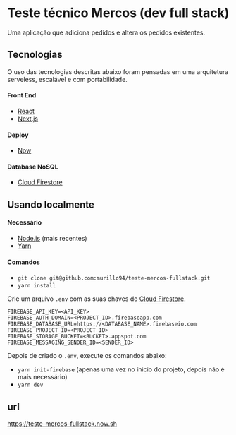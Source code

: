 # Teste técnico Mercos (dev full stack)

Uma aplicação que adiciona pedidos e ​altera os pedidos existentes.

## Tecnologias

O uso das tecnologias descritas abaixo foram pensadas em uma arquitetura serveless, escalável e com portabilidade.

#### Front End

- [React](https://github.com/facebook/react)
- [Next.js](https://nextjs.org/)

#### Deploy

- [Now](https://zeit.co/now)

#### Database NoSQL

- [Cloud Firestore](https://firebase.google.com/products/firestore/)

## Usando localmente

#### Necessário

- [Node.js](https://nodejs.org/) (mais recentes)
- [Yarn](https://yarnpkg.com/)

#### Comandos

- `git clone git@github.com:murillo94/teste-mercos-fullstack.git`
- `yarn install`

Crie um arquivo `.env` com as suas chaves do [Cloud Firestore](https://firebase.google.com/products/firestore/).

```
FIREBASE_API_KEY=<API_KEY>
FIREBASE_AUTH_DOMAIN=<PROJECT_ID>.firebaseapp.com
FIREBASE_DATABASE_URL=https://<DATABASE_NAME>.firebaseio.com
FIREBASE_PROJECT_ID=<PROJECT_ID>
FIREBASE_STORAGE_BUCKET=<BUCKET>.appspot.com
FIREBASE_MESSAGING_SENDER_ID=<SENDER_ID>
```

Depois de criado o `.env`, execute os comandos abaixo:

- `yarn init-firebase` (apenas uma vez no ínicio do projeto, depois não é mais necessário)
- `yarn dev`

## url

https://teste-mercos-fullstack.now.sh
